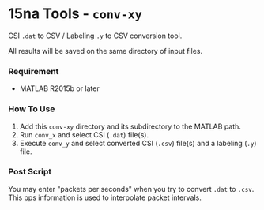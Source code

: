 # 15na Tools - `conv-xy`

CSI `.dat` to CSV / Labeling `.y` to CSV conversion tool.

All results will be saved on the same directory of input files.

### Requirement

-   MATLAB R2015b or later

### How To Use

1. Add this `conv-xy` directory and its subdirectory to the MATLAB path.
2. Run `conv_x` and select CSI (`.dat`) file(s).
3. Execute `conv_y` and select converted CSI (`.csv`) file(s) and a labeling (`.y`) file.

### Post Script

You may enter "packets per seconds" when you try to convert `.dat` to `.csv`.\
This pps information is used to interpolate packet intervals.
